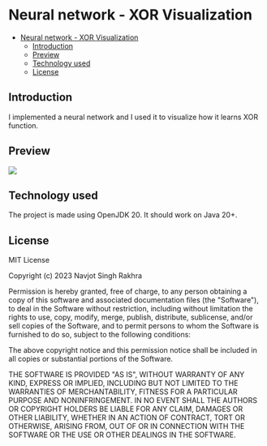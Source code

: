 # Neural network - XOR Visualization

<!-- TOC -->

* [Neural network - XOR Visualization](#neural-network---xor-visualization)
    * [Introduction](#introduction)
    * [Preview](#preview)
    * [Technology used](#technology-used)
    * [License](#license)

<!-- TOC -->

## Introduction

I implemented a neural network and I used it to visualize how it learns XOR function.

## Preview

![](resources/Preview.gif)

## Technology used

The project is made using OpenJDK 20. It should work on Java 20+.

## License

MIT License

Copyright (c) 2023 Navjot Singh Rakhra

Permission is hereby granted, free of charge, to any person obtaining a copy
of this software and associated documentation files (the "Software"), to deal
in the Software without restriction, including without limitation the rights
to use, copy, modify, merge, publish, distribute, sublicense, and/or sell
copies of the Software, and to permit persons to whom the Software is
furnished to do so, subject to the following conditions:

The above copyright notice and this permission notice shall be included in all
copies or substantial portions of the Software.

THE SOFTWARE IS PROVIDED "AS IS", WITHOUT WARRANTY OF ANY KIND, EXPRESS OR
IMPLIED, INCLUDING BUT NOT LIMITED TO THE WARRANTIES OF MERCHANTABILITY,
FITNESS FOR A PARTICULAR PURPOSE AND NONINFRINGEMENT. IN NO EVENT SHALL THE
AUTHORS OR COPYRIGHT HOLDERS BE LIABLE FOR ANY CLAIM, DAMAGES OR OTHER
LIABILITY, WHETHER IN AN ACTION OF CONTRACT, TORT OR OTHERWISE, ARISING FROM,
OUT OF OR IN CONNECTION WITH THE SOFTWARE OR THE USE OR OTHER DEALINGS IN THE
SOFTWARE.
